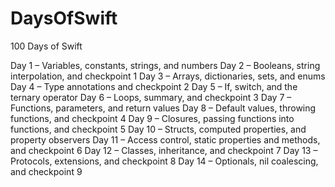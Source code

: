 # DaysOfSwift
100 Days of Swift

Day 1 – Variables, constants, strings, and numbers
Day 2 – Booleans, string interpolation, and checkpoint 1
Day 3 – Arrays, dictionaries, sets, and enums
Day 4 – Type annotations and checkpoint 2
Day 5 – If, switch, and the ternary operator
Day 6 – Loops, summary, and checkpoint 3
Day 7 – Functions, parameters, and return values
Day 8 – Default values, throwing functions, and checkpoint 4
Day 9 – Closures, passing functions into functions, and checkpoint 5
Day 10 – Structs, computed properties, and property observers
Day 11 – Access control, static properties and methods, and checkpoint 6
Day 12 – Classes, inheritance, and checkpoint 7
Day 13 – Protocols, extensions, and checkpoint 8
Day 14 – Optionals, nil coalescing, and checkpoint 9
